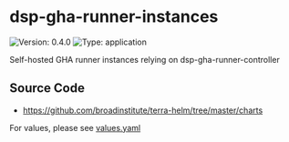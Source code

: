# dsp-gha-runner-instances

![Version: 0.4.0](https://img.shields.io/badge/Version-0.4.0-informational?style=flat-square) ![Type: application](https://img.shields.io/badge/Type-application-informational?style=flat-square)

Self-hosted GHA runner instances relying on dsp-gha-runner-controller

## Source Code

* <https://github.com/broadinstitute/terra-helm/tree/master/charts>

For values, please see [values.yaml](values.yaml)
